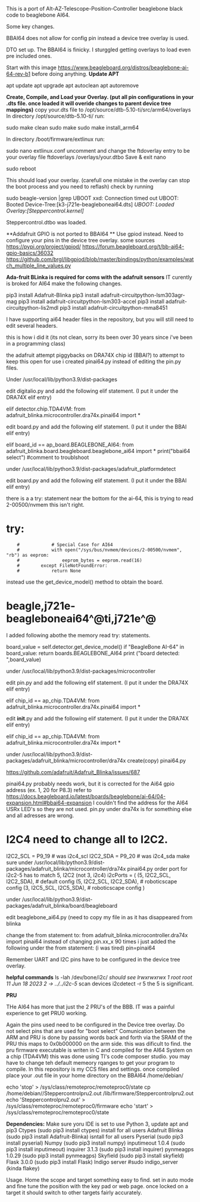 This is a port of Alt-AZ-Telescope-Position-Controller beaglebone black code to beaglebone AI64.

Some key changes.

BBAI64 does not allow for config pin instead a device tree overlay is used.

DTO set up.  The BBAI64 is finicky. I sturggled getting overlays to load even pre included ones.  

Start with this image https://www.beagleboard.org/distros/beaglebone-ai-64-rev-b1
before doing anything.
**Update APT**

apt update
apt upgrade
apt autoclean
apt autoremove

**Create, Compile, and Load your Overlay.  (put all pin configurations in your .dts file. once loaded it will overide changes to parent device tree mappings)**
copy your.dts file to  /opt/source/dtb-5.10-ti/src/arm64/overlays
In directory /opt/source/dtb-5.10-ti/  run:

sudo make clean
sudo make
sudo make install_arm64

In directory /boot/firmware/extlinux  run:

sudo nano extlinux.conf
uncomment and change the ftdoverlay entry to be your overlay file
 ftdoverlays /overlays/your.dtbo
Save & exit nano

sudo reboot

This should load your overlay. (carefull one mistake in the overlay can stop the boot process and you need to reflash)
check by running

sudo beagle-version |grep UBOOT
xxd: Connection timed out
UBOOT: Booted Device-Tree:[k3-j721e-beagleboneai64.dts]
_UBOOT: Loaded Overlay:[Steppercontrol.kernel]_

Steppercontrol.dtbo was loaded.

**Addafruit GPIO is not ported to BBAI64 **
Use gpiod instead.
Need to configure your pins in the device tree overlay.
some sources
https://pypi.org/project/gpiod/
https://forum.beagleboard.org/t/bb-ai64-gpio-basics/36032
https://github.com/brgl/libgpiod/blob/master/bindings/python/examples/watch_multiple_line_values.py

**Ada-fruit BLinka is required for coms with the adafruit sensors**
IT curently is broked for AI64 make the following changes.

pip3 install Adafruit-Blinka
pip3 install adafruit-circuitpython-lsm303agr-mag
pip3 install adafruit-circuitpython-lsm303-accel
pip3 install adafruit-circuitpython-lis2mdl
pip3 install adafruit-circuitpython-mma8451

I have supporting ai64 header files in the repository, but you will still need to edit several headers.

this is how i did it (its not clean, sorry its been over 30 years since i've been in a programming class)

the adafruit attempt piggybacks on DRA74X chip id (BBAI?)  to attempt to keep this open for use i created pinai64.py instead of editing the pin.py files.

Under  /usr/local/lib/python3.9/dist-packages

edit digitalio.py and add the following elif statement. (I put it under the DRA74X elif entry)

elif detector.chip.TDA4VM:
    from adafruit_blinka.microcontroller.dra74x.pinai64 import *

edit board.py and add the following elif statement. (I put it under the BBAI elif entry)

elif board_id == ap_board.BEAGLEBONE_AI64:
    from adafruit_blinka.board.beagleboard.beaglebone_ai64 import *
    print("bbai64 select") #comment to troublshoot

under /usr/local/lib/python3.9/dist-packages/adafruit_platformdetect

edit board.py and add the following elif statement. (I put it under the BBAI elif entry)

there is a a try: statement near the bottom for the ai-64, this is trying to read 2-00500/nvmem this isn't right. 
#        try:
        #            # Special Case for AI64
        #            with open("/sys/bus/nvmem/devices/2-00500/nvmem", "rb") as eeprom:
        #                eeprom_bytes = eeprom.read(16)
        #        except FileNotFoundError:
        #            return None

instead use the get_device_model() method to obtain the board. 
# beagle,j721e-beagleboneai64^@ti,j721e^@

I added following abothe the memory read try: statements.

board_value = self.detector.get_device_model()
        if "BeagleBone AI-64" in board_value:
            return boards.BEAGLEBONE_AI64
            print ("board detected: ",board_value)

under /usr/local/lib/python3.9/dist-packages/microcontroller

edit pin.py and add the following elif statement. (I put it under the DRA74X elif entry)

elif chip_id == ap_chip.TDA4VM:
    from adafruit_blinka.microcontroller.dra74x.pinai64 import *

edit __init__.py and add the following elif statement. (I put it under the DRA74X elif entry)

elif chip_id == ap_chip.TDA4VM:
    from adafruit_blinka.microcontroller.dra74x import *

under /usr/local/lib/python3.9/dist-packages/adafruit_blinka/microcontroller/dra74x create(copy) pinai64.py

https://github.com/adafruit/Adafruit_Blinka/issues/687

pinai64.py probably needs work, but it is corrected for the Ai64 gpio address (ex. 1, 20 for P8.3) refer to 
https://docs.beagleboard.io/latest/boards/beaglebone/ai-64/04-expansion.html#bbai64-expansion
I couldn't find the address for the AI64 USRx LED's so they are not used.
pin.py under dra74x is for something else and all adresses are wrong.

# I2C4 need to change all to I2C2. 
I2C2_SCL = P9_19  # was i2c4_scl
I2C2_SDA = P9_20  # was i2c4_sda
make sure under  /usr/local/lib/python3.9/dist-packages/adafruit_blinka/microcontroller/dra74x
pinai64.py
order port for i2c2-5 has to match 5, I2C2  (not 3, i2c4)
i2cPorts = (
    (5, I2C2_SCL, I2C2_SDA),  # default config
    (5, I2C2_SCL, I2C2_SDA),  # roboticscape config
    (3, I2C5_SCL, I2C5_SDA),  # roboticscape config
)


under /usr/local/lib/python3.9/dist-packages/adafruit_blinka/board/beagleboard 

edit beaglebone_ai64.py (need to copy my file in as it has disappeared from blinka

change the from statement to:
from adafruit_blinka.microcontroller.dra74x import pinai64
instead of changing pin.xx_x 90 times i just added the following under the from statement: (i was tired)
pin=pinai64

Remember UART and I2C pins have to be configured in the device tree overlay.

**helpful commands**
ls -lah /dev/bone/i2c/
_should see 
lrwxrwxrwx 1 root root  11 Jun 18  2023 2 -> ../../i2c-5_
scan devices
i2cdetect -r 5
 the 5 is significant.

**PRU**

THe AI64 has more that just the 2 PRU's of the BBB.  IT was a painful experience to get PRU0 working.

Again the pins used need to be configured in the Device tree overlay. Do not select pins that are used for "boot select"
Comunication between the ARM and PRU is done by passing words back and forth via the SRAM of the PRU this maps to 0x0b000000 on the arm side. this was dificult to find.
the pru firmware executable is writen in C and compiled for the AI64 System on a chip (TDA4VM) this was done using TI's code composer studio.  you may have to change teh default memeory rqanges to get your program to compile.  In this repository is my CCS files and settings.
once compiled place your .out file in your home directory on the BBAI64 /home/debian/

echo 'stop' > /sys/class/remoteproc/remoteproc0/state
cp /home/debian//Steppercontrolpru2.out /lib/firmware/Steppercontrolpru2.out
echo 'Steppercontrolpru2.out' > /sys/class/remoteproc/remoteproc0/firmware
echo 'start' > /sys/class/remoteproc/remoteproc0/state

**Dependencies:**
Make sure yoru IDE is set to use Python 3, update apt and pip3
Ctypes (sudo pip3 install ctypes) install for all users
Adafruit Blinka (sudo pip3 install Adafruit-Blinka) isntall for all users
Pyserial (sudo pip3 install pyserial)
Numpy (sudo pip3 install numpy)
inputimeout 1.0.4 (sudo pip3 install inputimeout)
inquirer 3.1.3 (sudo pip3 install inquirer)
pynmeagps 1.0.29 (sudo pip3 install pynmeagps)
Skyfield (sudo pip3 install skyfield)
Flask 3.0.0 (sudo pip3 install Flask)
Indigo server #sudo indigo_server (kinda flakey)

Usage.
Home the scope and target something easy to find. set in auto mode and fine tune the position with the key pad or web page. once locked on a target it should switch to other targets fairly accurately.






















